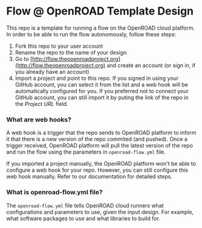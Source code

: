 # Flow @ OpenROAD Template Design

This repo is a template for running a flow on the OpenROAD cloud platform. In order to be able to run the flow autonomously, follow these steps:

1. Fork this repo to your user account
2. Rename the repo to the name of your design
3. Go to [http://flow.theopenroadproject.org](http://flow.theopenroadproject.org) and create an account (or sign in, if you already have an account)
4. Import a project and point to this repo. If you signed in using your GitHub account, you can select it from the list and a web hook will be automatically configured for you. If you preferred not to connect your GitHub account, you can still import it by puting the link of the repo in the *Project URL* field.


### What are web hooks?
A web hook is a trigger that the repo sends to OpenROAD platform to inform it that there is a new version of the repo commited (and pushed). Once a trigger received, OpenROAD platform will pull the latest version of the repo and run the flow using the parameters in `openroad-flow.yml` file. 

If you imported a project manually, the OpenROAD platform won't be able to configure a web hook for your repo. However, you can still configure this web hook manually. Refer to our documentation for detailed steps.

### What is openroad-flow.yml file?
The `openroad-flow.yml` file tells OpenROAD cloud runners what configurations and parameters to use, given the input design. For example, what software packages to use and what libraries to build for.
